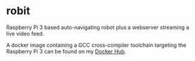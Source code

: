 # robit

Raspberry Pi 3 based auto-navigating robot plus a webserver streaming a live video feed.

A docker image containing a GCC cross-compiler toolchain targeting the Raspberry Pi 3 can be found on my [Docker Hub](https://hub.docker.com/r/dabbertorres/rpi3-gcc/).

